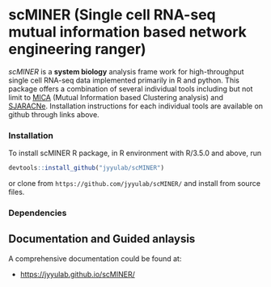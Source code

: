 # scMINER (Single cell RNA-seq mutual information based network engineering ranger)

*scMINER* is a **system biology** analysis frame work for high-throughput single cell RNA-seq data implemented primarily in R and python. This package offers a combination of several individual tools including but not limit to [MICA](https://github.com/jyyulab/MICA) (Mutual Information based Clustering analysis) and [SJARACNe](https://github.com/jyyulab/SJARACNe). Installation instructions for each individual tools are available on github through links above.

### Installation
To install scMINER R package, in R environment with R/3.5.0 and above, run

```R
devtools::install_github("jyyulab/scMINER") 
```
or clone from `https://github.com/jyyulab/scMINER/` and install from source files.


### Dependencies



## Documentation and Guided anlaysis
A comprehensive documentation could be found at:  
- https://jyyulab.github.io/scMINER/
